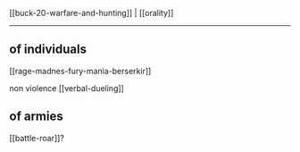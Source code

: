 [[buck-20-warfare-and-hunting]] | [[orality]]

---





## of individuals
[[rage-madnes-fury-mania-berserkir]]

non violence [[verbal-dueling]]
## of armies
[[battle-roar]]?